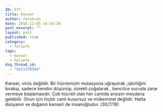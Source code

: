 ```yaml
---
ID: 577
title: Kanser
author: farukcan
date: 2016-12-05 14:54:38
post_excerpt: ""
layout: post
published: true
category:
  - felsefe
tags:
  - kanser
  - felsefe
dsq_thread_id:
  - "5411378564"
---
```

Kanser, virüs değildir. Bir hücremizin mutasyona uğrayarak ,işbirliğini bırakıp, sadece kendini düşünüp, sürekli çoğalarak , bencilce vucuda zarar vermeye başlamasıdır. Çok hücreli olan her canlıda ansızın meydana gelebilir. Onun için hiçbir canlı kusursuz ve mükemmel değildir. Hatta dünyanın ve doğanın kanseri de insanoğludur. (30/7/16)
